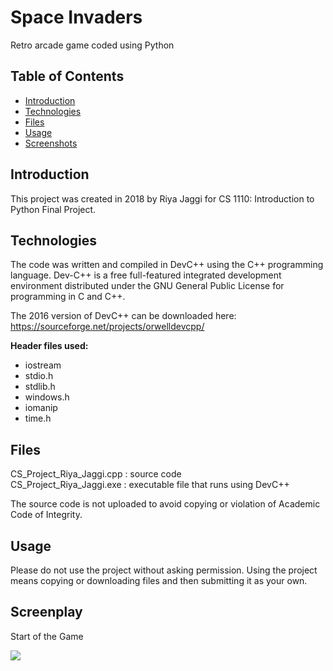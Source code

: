 # Space Invaders

Retro arcade game coded using Python


## Table of Contents

* [Introduction](#introduction)
* [Technologies](#technologies)
* [Files](#files)
* [Usage](#usage)
* [Screenshots](#screenshots)


<a name="introduction"></a>
## Introduction

This project was created in 2018 by Riya Jaggi for CS 1110: Introduction to Python Final Project. 


<a name="technologies"></a>
## Technologies

The code was written and compiled in DevC++ using the C++ programming language. Dev-C++ is a free full-featured integrated development environment distributed under the GNU General Public License for programming in C and C++. 

The 2016 version of DevC++ can be downloaded here: <https://sourceforge.net/projects/orwelldevcpp/>


**Header files used:**
- iostream
- stdio.h
- stdlib.h
- windows.h
- iomanip
- time.h


<a name= "files"></a>
## Files
CS_Project_Riya_Jaggi.cpp : source code  
CS_Project_Riya_Jaggi.exe : executable file that runs using DevC++

The source code is not uploaded to avoid copying or violation of Academic Code of Integrity.


<a name= "usage"></a>
## Usage

Please do not use the project without asking permission. Using the project means copying or downloading files and then submitting it as your own. 


<a name="screenshots"></a>
## Screenplay

Start of the Game

![ ](start_game_space_invaders.gif)





